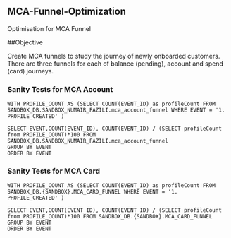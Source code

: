 ## MCA-Funnel-Optimization
Optimisation for MCA Funnel

##Objective

Create MCA funnels to study the journey of newly onboarded customers. There are three funnels for each of balance (pending), account and spend (card) journeys.  


### Sanity Tests for MCA Account 

```
WITH PROFILE_COUNT AS (SELECT COUNT(EVENT_ID) as profileCount FROM SANDBOX_DB.SANDBOX_NUMAIR_FAZILI.mca_account_funnel WHERE EVENT = '1. PROFILE_CREATED' )

SELECT EVENT,COUNT(EVENT_ID), COUNT(EVENT_ID) / (SELECT profileCount from PROFILE_COUNT)*100 FROM SANDBOX_DB.SANDBOX_NUMAIR_FAZILI.mca_account_funnel
GROUP BY EVENT
ORDER BY EVENT
```

### Sanity Tests for MCA Card 

```
WITH PROFILE_COUNT AS (SELECT COUNT(EVENT_ID) as profileCount FROM SANDBOX_DB.{SANDBOX}.MCA_CARD_FUNNEL WHERE EVENT = '1. PROFILE_CREATED' )

SELECT EVENT,COUNT(EVENT_ID), COUNT(EVENT_ID) / (SELECT profileCount from PROFILE_COUNT)*100 FROM SANDBOX_DB.{SANDBOX}.MCA_CARD_FUNNEL
GROUP BY EVENT
ORDER BY EVENT
```

